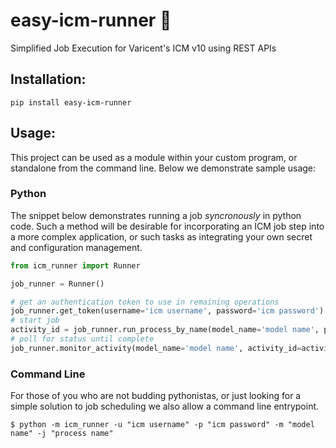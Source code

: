 # easy-icm-runner :rocket:
Simplified Job Execution for Varicent's ICM v10 using REST APIs

## Installation:
```
pip install easy-icm-runner
```

## Usage:
This project can be used as a module within your custom program, or standalone from the command line.  Below we demonstrate sample usage:

### Python

The snippet below demonstrates running a job _syncronously_ in python code.  Such a method will be desirable for incorporating an ICM job step into a more complex application, or such tasks as integrating your own secret and configuration management.
```python
from icm_runner import Runner

job_runner = Runner()

# get an authentication token to use in remaining operations
job_runner.get_token(username='icm username', password='icm password')
# start job
activity_id = job_runner.run_process_by_name(model_name='model name', process_name='process name', follow=True)
# poll for status until complete
job_runner.monitor_activity(model_name='model name', activity_id=activity_id, interval_mins=0.1)

```

### Command Line
For those of you who are not budding pythonistas, or just looking for a simple solution to job scheduling we also allow a command line entrypoint.   
```text
$ python -m icm_runner -u "icm username" -p "icm password" -m "model name" -j "process name"
```
